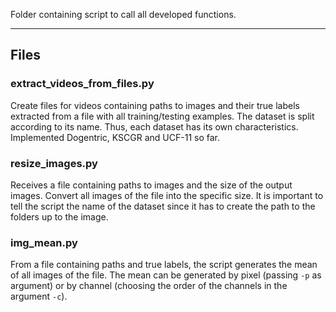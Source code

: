 Folder containing script to call all developed functions. 

---
## Files

### extract_videos_from_files.py
Create files for videos containing paths to images and their true labels extracted from a file with all training/testing examples. The dataset is split according to its name. Thus, each dataset has its own characteristics. Implemented Dogentric, KSCGR and UCF-11 so far. 

### resize_images.py
Receives a file containing paths to images and the size of the output images. Convert all images of the file into the specific size. It is important to tell the script the name of the dataset since it has to create the path to the folders up to the image.

### img_mean.py
From a file containing paths and true labels, the script generates the mean of all images of the file. The mean can be generated by pixel (passing ``-p`` as argument) or by channel (choosing the order of the channels in the argument ``-c``).
